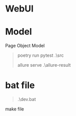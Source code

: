# WebUI

# Model
Page Object Model

> poetry run pytest .\src
> 
> allure serve .\allure-result
> 

# bat file
> .\dev.bat

make file
>
